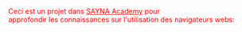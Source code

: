 <p style="color: red;"> Ceci est un projet dans <ins>SAYNA Academy</ins> pour <br> approfondir les connaissances sur l'utilisation des navigateurs webs:</p>
  
